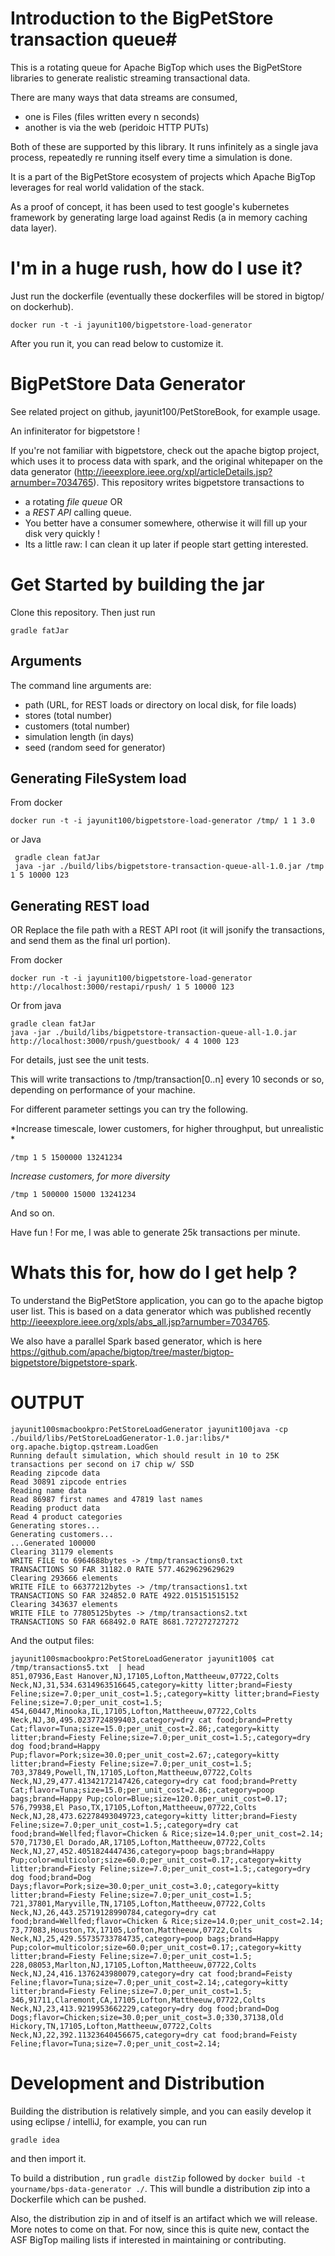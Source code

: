<!--
  Licensed to the Apache Software Foundation (ASF) under one or more
  contributor license agreements.  See the NOTICE file distributed with
  this work for additional information regarding copyright ownership.
  The ASF licenses this file to You under the Apache License, Version 2.0
  (the "License"); you may not use this file except in compliance with
  the License.  You may obtain a copy of the License at

       http://www.apache.org/licenses/LICENSE-2.0

  Unless required by applicable law or agreed to in writing, software
  distributed under the License is distributed on an "AS IS" BASIS,
  WITHOUT WARRANTIES OR CONDITIONS OF ANY KIND, either express or implied.
  See the License for the specific language governing permissions and
  limitations under the License.
-->
# Introduction to the BigPetStore transaction queue#

This is a rotating queue for Apache BigTop which uses the BigPetStore libraries to generate realistic streaming transactional data.

There are many ways that data streams are consumed,

- one is Files (files written every n seconds)
- another is via the web (peridoic HTTP PUTs)

Both of these are supported by this library.  It runs infinitely as a single java process, repeatedly re running itself every time a simulation is done.

It is a part of the BigPetStore ecosystem of projects which Apache BigTop leverages for real world validation of the stack.

As a proof of concept, it has been used to test google's kubernetes framework by generating large load against Redis (a in memory caching data layer).

# I'm in a huge rush, how do I use it? #

Just run the dockerfile (eventually these dockerfiles will be stored in bigtop/ on dockerhub).
```
docker run -t -i jayunit100/bigpetstore-load-generator
```

After you run it, you can read below to customize it.

# BigPetStore Data Generator #

See related project on github, jayunit100/PetStoreBook, for example usage.

An infiniterator for bigpetstore !

If you're not familiar with bigpetstore, check out the apache bigtop project, which uses it to process data with spark, and the original whitepaper on the data generator (http://ieeexplore.ieee.org/xpl/articleDetails.jsp?arnumber=7034765). This repository writes bigpetstore transactions to

- a rotating *file queue* OR
- a *REST API* calling queue.
- You better have a consumer somewhere, otherwise it will fill up your disk very quickly !
- Its a little raw: I can clean it up later if people start getting interested.

# Get Started by building the jar #
Clone this repository.  Then just run

```
gradle fatJar
```

## Arguments ##

The command line arguments are:

- path (URL, for REST loads or directory on local disk, for file loads)
- stores (total number)
- customers (total number)
- simulation length (in days)
- seed (random seed for generator)

## Generating FileSystem load ##

From docker

```
docker run -t -i jayunit100/bigpetstore-load-generator /tmp/ 1 1 3.0
```
or Java
```
 gradle clean fatJar
 java -jar ./build/libs/bigpetstore-transaction-queue-all-1.0.jar /tmp 1 5 10000 123
```

## Generating REST load ##
OR Replace the file path with a REST API root (it will jsonify the transactions, and send them as the final url portion).

From docker

```
docker run -t -i jayunit100/bigpetstore-load-generator http://localhost:3000/restapi/rpush/ 1 5 10000 123
```
Or from java
```
gradle clean fatJar
java -jar ./build/libs/bigpetstore-transaction-queue-all-1.0.jar http://localhost:3000/rpush/guestbook/ 4 4 1000 123

```

For details, just see the unit tests.

This will write transactions to /tmp/transaction[0..n] every 10 seconds or so, depending on performance of your machine.

For different parameter settings you can try the following.

*Increase timescale, lower customers, for higher throughput, but unrealistic *

```
/tmp 1 5 1500000 13241234
```

*Increase customers, for more diversity*

```
/tmp 1 500000 15000 13241234
```

And so on.

Have fun ! For me, I was able to generate 25k transactions per minute.

# Whats this for, how do I get help ? #

To understand the BigPetStore application, you can go to the apache bigtop user list.  This is based on a data generator
which was published recently http://ieeexplore.ieee.org/xpls/abs_all.jsp?arnumber=7034765.

We also have a parallel Spark based generator,
which is here https://github.com/apache/bigtop/tree/master/bigtop-bigpetstore/bigpetstore-spark.

# OUTPUT #

```
jayunit100smacbookpro:PetStoreLoadGenerator jayunit100java -cp ./build/libs/PetStoreLoadGenerator-1.0.jar:libs/* org.apache.bigtop.qstream.LoadGen
Running default simulation, which should result in 10 to 25K transactions per second on i7 chip w/ SSD
Reading zipcode data
Read 30891 zipcode entries
Reading name data
Read 86987 first names and 47819 last names
Reading product data
Read 4 product categories
Generating stores...
Generating customers...
...Generated 100000
Clearing 31179 elements
WRITE FILE to 6964688bytes -> /tmp/transactions0.txt
TRANSACTIONS SO FAR 31182.0 RATE 577.4629629629629
Clearing 293666 elements
WRITE FILE to 66377212bytes -> /tmp/transactions1.txt
TRANSACTIONS SO FAR 324852.0 RATE 4922.015151515152
Clearing 343637 elements
WRITE FILE to 77805125bytes -> /tmp/transactions2.txt
TRANSACTIONS SO FAR 668492.0 RATE 8681.727272727272
```

And the output files:

```
jayunit100smacbookpro:PetStoreLoadGenerator jayunit100$ cat /tmp/transactions5.txt  | head
851,07936,East Hanover,NJ,17105,Lofton,Mattheeuw,07722,Colts Neck,NJ,31,534.6314963516645,category=kitty litter;brand=Fiesty Feline;size=7.0;per_unit_cost=1.5;,category=kitty litter;brand=Fiesty Feline;size=7.0;per_unit_cost=1.5;
454,60447,Minooka,IL,17105,Lofton,Mattheeuw,07722,Colts Neck,NJ,30,495.0237724899403,category=dry cat food;brand=Pretty Cat;flavor=Tuna;size=15.0;per_unit_cost=2.86;,category=kitty litter;brand=Fiesty Feline;size=7.0;per_unit_cost=1.5;,category=dry dog food;brand=Happy Pup;flavor=Pork;size=30.0;per_unit_cost=2.67;,category=kitty litter;brand=Fiesty Feline;size=7.0;per_unit_cost=1.5;
703,37849,Powell,TN,17105,Lofton,Mattheeuw,07722,Colts Neck,NJ,29,477.41342172147426,category=dry cat food;brand=Pretty Cat;flavor=Tuna;size=15.0;per_unit_cost=2.86;,category=poop bags;brand=Happy Pup;color=Blue;size=120.0;per_unit_cost=0.17;
576,79938,El Paso,TX,17105,Lofton,Mattheeuw,07722,Colts Neck,NJ,28,473.62278493049723,category=kitty litter;brand=Fiesty Feline;size=7.0;per_unit_cost=1.5;,category=dry cat food;brand=Wellfed;flavor=Chicken & Rice;size=14.0;per_unit_cost=2.14;
570,71730,El Dorado,AR,17105,Lofton,Mattheeuw,07722,Colts Neck,NJ,27,452.4051824447436,category=poop bags;brand=Happy Pup;color=multicolor;size=60.0;per_unit_cost=0.17;,category=kitty litter;brand=Fiesty Feline;size=7.0;per_unit_cost=1.5;,category=dry dog food;brand=Dog Days;flavor=Pork;size=30.0;per_unit_cost=3.0;,category=kitty litter;brand=Fiesty Feline;size=7.0;per_unit_cost=1.5;
721,37801,Maryville,TN,17105,Lofton,Mattheeuw,07722,Colts Neck,NJ,26,443.25719128990784,category=dry cat food;brand=Wellfed;flavor=Chicken & Rice;size=14.0;per_unit_cost=2.14;
73,77083,Houston,TX,17105,Lofton,Mattheeuw,07722,Colts Neck,NJ,25,429.55735733784735,category=poop bags;brand=Happy Pup;color=multicolor;size=60.0;per_unit_cost=0.17;,category=kitty litter;brand=Fiesty Feline;size=7.0;per_unit_cost=1.5;
228,08053,Marlton,NJ,17105,Lofton,Mattheeuw,07722,Colts Neck,NJ,24,416.1376243980079,category=dry cat food;brand=Feisty Feline;flavor=Tuna;size=7.0;per_unit_cost=2.14;,category=kitty litter;brand=Fiesty Feline;size=7.0;per_unit_cost=1.5;
346,91711,Claremont,CA,17105,Lofton,Mattheeuw,07722,Colts Neck,NJ,23,413.9219953662229,category=dry dog food;brand=Dog Dogs;flavor=Chicken;size=30.0;per_unit_cost=3.0;330,37138,Old Hickory,TN,17105,Lofton,Mattheeuw,07722,Colts Neck,NJ,22,392.11323640456675,category=dry cat food;brand=Feisty Feline;flavor=Tuna;size=7.0;per_unit_cost=2.14;

```

# Development and Distribution #

Building the distribution is relatively simple, and you can easily develop it using eclipse / intelliJ, for example, you can run
```
gradle idea
```
and then import it.

To build a distribution , run ```gradle distZip``` followed by ```docker build -t yourname/bps-data-generator ./```.  This will bundle a distribution zip into a Dockerfile which can be pushed.

Also, the distribution zip in and of itself is an artifact which we will release.  More notes to come on that.  For now, since this is quite new, contact the ASF BigTop mailing lists if interested in maintaining or contributing.
